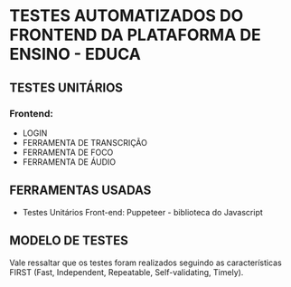 # TESTES AUTOMATIZADOS DO FRONTEND DA PLATAFORMA DE ENSINO - EDUCA

## TESTES UNITÁRIOS
### Frontend:
  - LOGIN
  - FERRAMENTA DE TRANSCRIÇÃO
  - FERRAMENTA DE FOCO
  - FERRAMENTA DE ÁUDIO

## FERRAMENTAS USADAS
- Testes Unitários Front-end: Puppeteer - biblioteca do Javascript

## MODELO DE TESTES
Vale ressaltar que os testes foram realizados seguindo as características FIRST (Fast, Independent, Repeatable, Self-validating, Timely).
